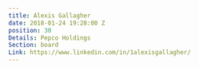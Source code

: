 ```yaml
---
title: Alexis Gallagher
date: 2018-01-24 19:28:00 Z
position: 30
Details: Pepco Holdings
Section: board
Link: https://www.linkedin.com/in/1alexisgallagher/
---
```


